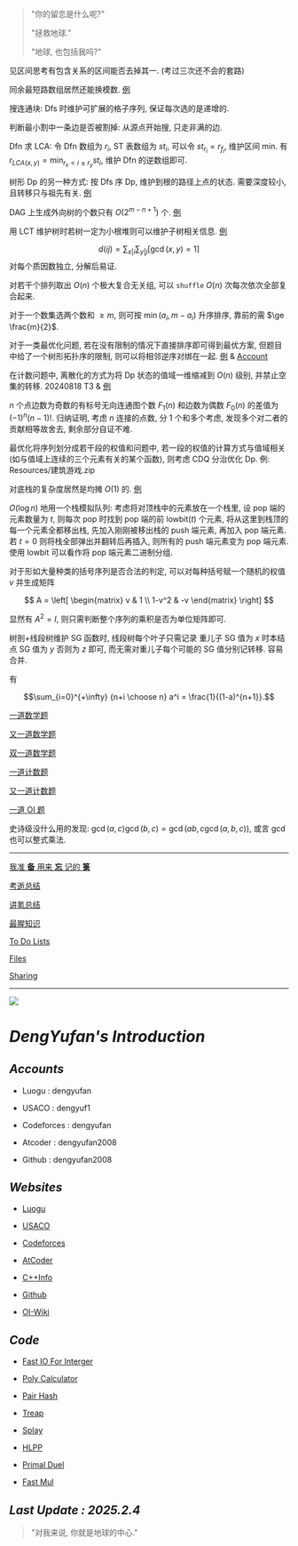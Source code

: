 > "你的留恋是什么呢?"
> 
> "拯救地球."
> 
> "地球, 也包括我吗?"

见区间思考有包含关系的区间能否去掉其一. (考过三次还不会的套路)

同余最短路数组居然还能换模数. [例](https://www.luogu.com.cn/problem/P4156)

搜连通块: Dfs 时维护可扩展的格子序列, 保证每次选的是递增的.

判断最小割中一条边是否被割掉: 从源点开始搜, 只走非满的边.

Dfn 求 LCA: 令 Dfn 数组为 $r_i$, ST 表数组为 $st_i$, 可以令 $st_{r_i} = r_{f_i}$, 维护区间 min. 有 $r_{LCA(x, y)} = \min_{r_x < i \le r_y} st_i$, 维护 Dfn 的逆数组即可.

树形 Dp 的另一种方式: 按 Dfs 序 Dp, 维护到根的路径上点的状态. 需要深度较小, 且转移只与祖先有关. [例](https://www.luogu.com.cn/problem/P3577)

DAG 上生成外向树的个数只有 $O(2^{m - n + 1})$ 个. [例](https://qoj.ac/problem/6406)

用 LCT 维护树时若树一定为小根堆则可以维护子树相关信息. [例](https://qoj.ac/problem/7760)

$$d(ij) = \sum_{x|i}\sum_{y|j}[\gcd(x, y)=1]$$
对每个质因数独立, 分解后易证.

对若干个排列取出 $O(n)$ 个极大复合无关组, 可以 ``shuffle`` $O(n)$ 次每次依次全部复合起来.

对于一个数集选两个数和 $\ge m$, 则可按 $\min(a_i, m - a_i)$ 升序排序, 靠前的需 $\ge \frac{m}{2}$.

对于一类最优化问题, 若在没有限制的情况下直接排序即可得到最优方案, 但题目中给了一个树形拓扑序的限制, 则可以将相邻逆序对绑在一起. [例](https://acm.hdu.edu.cn/contest/problem?cid=1131&pid=1001) & [Account](https://www.luogu.com.cn/paste/o08ha6jb)

在计数问题中, 离散化的方式为将 Dp 状态的值域一维缩减到 $O(n)$ 级别, 并禁止空集的转移. 20240818 T3 & [例](https://qoj.ac/problem/1084)

$n$ 个点边数为奇数的有标号无向连通图个数 $F_1(n)$ 和边数为偶数 $F_0(n)$ 的差值为 $(-1)^n(n-1)!$. 归纳证明, 考虑 $n$ 连接的点数, 分 1 个和多个考虑, 发现多个对二者的贡献相等故舍去, 剩余部分自证不难.

最优化将序列划分成若干段的权值和问题中, 若一段的权值的计算方式与值域相关 (如与值域上连续的三个元素有关的某个函数), 则考虑 CDQ 分治优化 Dp. 例: Resources/建筑游戏.zip

对底栈的复杂度居然是均摊 $O(1)$ 的. [例](https://www.luogu.com.cn/problem/CF2026F)

$O(\log n)$ 地用一个栈模拟队列: 考虑将对顶栈中的元素放在一个栈里, 设 pop 端的元素数量为 $t$, 则每次 pop 时找到 pop 端的前 $\text{lowbit}(t)$ 个元素, 将从这里到栈顶的每一个元素全都移出栈, 先加入刚刚被移出栈的 push 端元素, 再加入 pop 端元素. 若 $t=0$ 则将栈全部弹出并翻转后再插入, 则所有的 push 端元素变为 pop 端元素. 使用 $\text{lowbit}$ 可以看作将 pop 端元素二进制分组.

对于形如大量种类的括号序列是否合法的判定, 可以对每种括号赋一个随机的权值 $v$ 并生成矩阵

$$
A = \left[
\begin{matrix}
v & 1
\\
1-v^2 & -v
\end{matrix}
\right]
$$

显然有 $A^2 = I$, 则只需判断整个序列的乘积是否为单位矩阵即可.

树剖+线段树维护 SG 函数时, 线段树每个叶子只需记录 重儿子 SG 值为 $x$ 时本结点 SG 值为 $y$ 否则为 $z$ 即可, 而无需对重儿子每个可能的 SG 值分别记转移. 容易合并.

有

$$\sum_{i=0}^{+\infty} {n+i \choose n} a^i = \frac{1}{(1-a)^{n+1}}.$$

[一道数学题](https://www.luogu.com.cn/article/ueohh8lt)

[又一道数学题](https://www.luogu.com.cn/article/7d3j944s)

[双一道数学题](https://www.luogu.com.cn/article/lc9tfr5v)

[一道计数题](https://www.luogu.com.cn/article/qpk41kv1)

[又一道计数题](https://www.luogu.com.cn/article/6bpx8onp)

[一道 OI 题](https://www.luogu.com.cn/article/xr76q3sa)

史诗级没什么用的发现: $\gcd(a,c) \gcd(b,c) = \gcd(ab,c \gcd(a,b,c))$, 或言 $\gcd$ 也可以整式乘法.

----

[我准 **备** 用来 **忘** 记的 **箓**](https://www.luogu.com.cn/paste/lvmrhjxm)

[考逝总结](https://www.luogu.com.cn/article/sd8bpaa1)

[讲氪总结](https://www.luogu.com.cn/article/bn0cnhaw)

[最腥知识](https://www.luogu.com.cn/article/ft3tx54e)

[To Do Lists](https://www.luogu.com.cn/paste/lcysbo18)

[Files](https://www.luogu.com.cn/team/33225#file)

[Sharing](https://www.luogu.com.cn/paste/frklj4he)

---

![](https://moe.jitsu.top/img)

# *DengYufan's Introduction*

## *Accounts*
- Luogu : dengyufan

- USACO : dengyuf1

- Codeforces : dengyufan

- Atcoder : dengyufan2008

- Github : dengyufan2008

## *Websites*
- [Luogu](http://www.luogu.com.cn)

- [USACO](https://train.usaco.org)

- [Codeforces](https://codeforces.com)

- [AtCoder](https://atcoder.jp)

- [C++Info](https://zh.cppreference.com/w/%E9%A6%96%E9%A1%B5)

- [Github](https://github.com)

- [OI-Wiki](https://oiwiki.com)

## *Code*
- [Fast IO For Interger](https://www.luogu.com.cn/paste/a6g4tzxa)

- [Poly Calculator](https://www.luogu.com.cn/paste/otlhoocq)

- [Pair Hash](https://www.luogu.com.cn/paste/bwkr5zb3)

- [Treap](https://www.luogu.com.cn/paste/201bgmoy)

- [Splay](https://www.luogu.com.cn/paste/t1c5l25d)

- [HLPP](https://www.luogu.com.cn/paste/1ltjkyl7)

- [Primal Duel](https://www.luogu.com.cn/paste/s1nawmeh)

- [Fast Mul](https://www.luogu.com.cn/paste/bmjrtlws)

## *Last Update : 2025.2.4*

> "对我来说, 你就是地球的中心."
